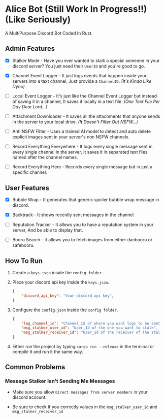 # Alice Bot (Still Work In Progress!!) (Like Seriously)

A MultiPurpose Discord Bot Coded In Rust.

## Admin Features

- [x] Stalker Mode - Have you ever wanted to stalk a special someone in your discord server? You just need their ```UserID``` and you're good to go.
  
- [x] Channel Event Logger - It just logs events that happen inside your servers into a text channel, Just provide a ```ChannelID```. *(It's Kinda Like Dyno)*
  
- [ ] Local Event Logger - It's just like the Channel Event Logger but instead of saving it in a channel, It saves it locally in a text file. *(One Text File Per Day Dear Lord...)*
  
- [ ] Attachment Downloader - It saves all the attachments that anyone sends in the server to your local drive. *(It Doesn't Filter Out NSFW...)*
  
- [ ] Anti NSFW Filter - Uses a trained AI model to detect and auto delete explicit images sent in your server's non NSFW channels.
  
- [ ] Record Everything Everywhere - It logs every single message sent in every single channel in the server, It saves it in separated text files named after the channel names.
  
- [ ] Record Everything Here - Records every single message but in just a specific channel.

## User Features

- [x] Bubble Wrap - It generates that generic spoiler bubble wrap message in discord.
  
- [x] Backtrack - It shows recently sent messages in the channel.

- [ ] Reputation Tracker - It allows you to have a reputation system in your server, And be able to display that.

- [ ] Booru Search - It allows you to fetch images from either danbooru or safebooru.
  
## How To Run

1. Create a `keys.json` inside the `config folder`.

2. Place your discord api key inside the `keys.json`.

    ```json
    {
        "discord_api_key": "Your discord api key",
    }
    ```

3. Configure the `config.json` inside the `config folder`.

    ```json
    {
        "log_channel_id": "Channel_Id of where you want logs to be sent",
        "msg_stalker_user_id": "User_Id of the one you want to stalk",
        "msg_stalker_receiver_id": "User_Id of the receiver of the stalk messages"
    }
    ```

4. Either run the project by typing `cargo run --release` in the terminal or compile it and run it the same way.

## Common Problems

### Message Stalker Isn't Sending Me Messages

- Make sure you allow ```Direct messages from server members``` in your discord account.
  
- Be sure to check if you correctly values in the ```msg_stalker_user_id``` and ```msg_stalker_receiver_id```






